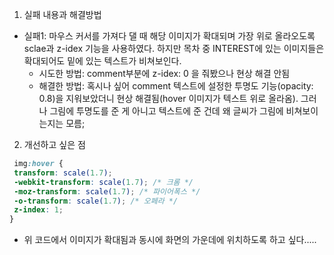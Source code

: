  1. 실패 내용과 해결방법
+ 실패1: 마우스 커서를 가져다 댈 때 해당 이미지가 확대되며 가장 위로 올라오도록 sclae과 z-idex 기능을 사용하였다. 
하지만 목차 중 INTEREST에 있는 이미지들은 확대되어도 밑에 있는 텍스트가 비쳐보인다.
  + 시도한 방법: comment부분에 z-idex: 0 을 줘봤으나 현상 해결 안됨
  + 해결한 방법: 혹시나 싶어 comment 텍스트에 설정한 투명도 기능(opacity: 0.8)을 지워보았더니 현상 해결됨(hover 이미지가 텍스트 위로 올라옴).
그러나 그림에 투명도를 준 게 아니고 텍스트에 준 건데 왜 글씨가 그림에 비쳐보이는지는 모름;


2. 개선하고 싶은 점
 ```CSS
  img:hover {
  transform: scale(1.7);
  -webkit-transform: scale(1.7); /* 크롬 */
  -moz-transform: scale(1.7); /* 파이어폭스 */
  -o-transform: scale(1.7); /* 오페라 */
  z-index: 1;
}
```
+ 위 코드에서 이미지가 확대됨과 동시에 화면의 가운데에 위치하도록 하고 싶다.....



